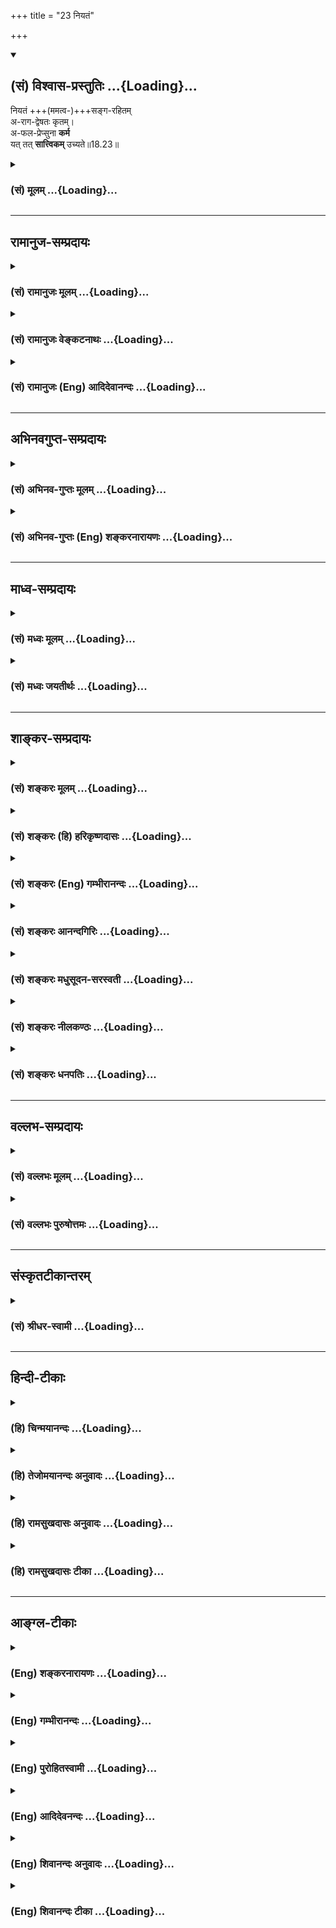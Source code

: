 +++
title = "23 नियतं"

+++
<div class="js_include" newlevelforh1="2" title="(सं) विश्वास-प्रस्तुतिः" unfilled url="/mahAbhAratam/shlokashaH/06-bhIShma-parva/03-bhagavad-gItA-parva/saMskRtam/vishvAsa-prastutiH/18_moxa-saMnyAsa-yogaH/23_niyataM.md">
<details open><summary><h2>(सं) विश्वास-प्रस्तुतिः ...{Loading}...</h2></summary>

नियतं +++(ममत्व-)+++सङ्ग-रहितम्  
अ-राग-द्वेषतः कृतम्।  
अ-फल-प्रेप्सुना **कर्म**  
यत् तत् **सात्त्विकम्** उच्यते॥18.23॥
</details>
</div>
<div class="js_include collapsed" newlevelforh1="3" title="(सं) मूलम्" unfilled url="/mahAbhAratam/shlokashaH/06-bhIShma-parva/03-bhagavad-gItA-parva/saMskRtam/mUlam/18_moxa-saMnyAsa-yogaH/23_niyataM.md">
<details><summary><h3>(सं) मूलम् ...{Loading}...</h3></summary>

नियतं सङ्गरहितमरागद्वेषतः कृतम्।  
अफलप्रेप्सुना कर्म यत्तत्सात्त्विकमुच्यते।।18.23।।
</details>
</div>


_________________
## रामानुज-सम्प्रदायः
<div class="js_include collapsed" newlevelforh1="3" title="(सं) रामानुजः मूलम्" unfilled url="/mahAbhAratam/shlokashaH/06-bhIShma-parva/03-bhagavad-gItA-parva/saMskRtam/rAmAnujaH/mUlam/18_moxa-saMnyAsa-yogaH/23_niyataM.md">
<details><summary><h3>(सं) रामानुजः मूलम् ...{Loading}...</h3></summary>

।।18.23।।**नियतं** स्ववर्णाश्रमोचितं सङ्गरहितं कर्तृत्वादि**सङ्गरहितम्;
अरागद्वेषतः कृतं** कीर्तिरागाद् अकीर्तिद्वेषात् च न कृतम्; अदम्भेन कृतम्
इत्यर्थः **अफलप्रेप्सुना** अफलाभिसन्धिना कार्यम् इति एव कृतं **यत्**
**कर्म तत् सात्त्विकम् उच्यते।**

</details>
</div>
<div class="js_include collapsed" newlevelforh1="3" title="(सं) रामानुजः वेङ्कटनाथः" unfilled url="/mahAbhAratam/shlokashaH/06-bhIShma-parva/03-bhagavad-gItA-parva/saMskRtam/rAmAnujaH/venkaTanAthaH/18_moxa-saMnyAsa-yogaH/23_niyataM.md">
<details><summary><h3>(सं) रामानुजः वेङ्कटनाथः ...{Loading}...</h3></summary>

  
  
।।18.23।। अधिकार्यंशेनेति --
अविभक्तत्वविभक्तत्वादिविशेषितकर्माधिकारिस्वरूपानुसन्धानेनेत्यर्थः।
विशिष्टे कर्मणि विशेषणतयाऽधिकारिणोंऽशत्वोक्तिः। यद्यपि सङ्गशब्दो विभज्य
फलसङ्गकर्तृत्वत्यागप्रतिपादने विशेषविषयः; तथापिसङ्गरहितम् इत्यत्र
सङ्कोचकाभावादपेक्षितत्वाच्च कण्ठोक्तफलप्रेप्सातिरिक्तसामान्यविषय
इत्याहकर्तृत्वादिसङ्गरहितमिति। आदिशब्देन ममता गृह्यते। मुक्तसङ्गोऽनहंवादी
\[18।26\] इत्यादिकथितः कर्तृधर्म इह तद्द्वारा कर्मविशेषणत्वेन योजितः।
ब्रह्मणि रागात्संसारद्वेषाच्च क्रियमाणस्य कर्मणः कथमरागद्वेषतः कृतत्वं
इत्यत्राऽऽह -- कीर्तिरागादकीर्तिद्वेषाच्चेति। सङ्गशब्दपुनरुक्तिश्चानेन
परिहृता। अकारस्यासमस्तत्वविवक्षया वा फलितत्वोक्तिविवक्षया वान
कृतमित्युक्तम्। तपो दम्भेन चैव यत् \[17।18\]
इत्याद्युक्तप्रतिषेधार्थमिदमित्यभिप्रायेणाऽऽह --
अदम्भेनेति। कार्यमित्येवेति सात्त्विकत्यागस्मारणम्।  
  

</details>
</div>
<div class="js_include collapsed" newlevelforh1="3" title="(सं) रामानुजः (Eng) आदिदेवानन्दः" unfilled url="/mahAbhAratam/shlokashaH/06-bhIShma-parva/03-bhagavad-gItA-parva/saMskRtam/rAmAnujaH/english/AdidevAnandaH/18_moxa-saMnyAsa-yogaH/23_niyataM.md">
<details><summary><h3>(सं) रामानुजः (Eng) आदिदेवानन्दः ...{Loading}...</h3></summary>

18.23 'Obligatory act' is that which is appropriate to one's own station and stage of life. Doing it 'without attachment' means devoid of attachment to agency etc., and 'without desire or aversion' means that it is not done through desire to win fame and aversion to win notoriety,
i.e., is performed without ostentation - when obligatory works are performed in the above-mentioned way by one who is not after their fruits, they are said to be Sattvika.

</details>
</div>


_________________
## अभिनवगुप्त-सम्प्रदायः
<div class="js_include collapsed" newlevelforh1="3" title="(सं) अभिनव-गुप्तः मूलम्" unfilled url="/mahAbhAratam/shlokashaH/06-bhIShma-parva/03-bhagavad-gItA-parva/saMskRtam/abhinava-guptaH/mUlam/18_moxa-saMnyAsa-yogaH/23_niyataM.md">
<details><summary><h3>(सं) अभिनव-गुप्तः मूलम् ...{Loading}...</h3></summary>

।।18.23 -- 18.25।। नियतमित्यादि तामसमुच्यते इत्यन्तम्। नियतम् --
कर्तव्यमिति। क्लेशैः अविद्याद्यैः बहुलं +++(S बहुलैः )+++ व्याप्तम्। मोहात्
अभिनिवेशमयात्।

</details>
</div>
<div class="js_include collapsed" newlevelforh1="3" title="(सं) अभिनव-गुप्तः (Eng) शङ्करनारायणः" unfilled url="/mahAbhAratam/shlokashaH/06-bhIShma-parva/03-bhagavad-gItA-parva/saMskRtam/abhinava-guptaH/english/shankaranArAyaNaH/18_moxa-saMnyAsa-yogaH/23_niyataM.md">
<details><summary><h3>(सं) अभिनव-गुप्तः (Eng) शङ्करनारायणः ...{Loading}...</h3></summary>

18.23 See Comment under 18.25

</details>
</div>


_________________
## माध्व-सम्प्रदायः
<div class="js_include collapsed" newlevelforh1="3" title="(सं) मध्वः मूलम्" unfilled url="/mahAbhAratam/shlokashaH/06-bhIShma-parva/03-bhagavad-gItA-parva/saMskRtam/madhvaH/mUlam/18_moxa-saMnyAsa-yogaH/23_niyataM.md">
<details><summary><h3>(सं) मध्वः मूलम् ...{Loading}...</h3></summary>

।।18.23।। Sri Madhvacharya did not comment on this sloka.,

</details>
</div>
<div class="js_include collapsed" newlevelforh1="3" title="(सं) मध्वः जयतीर्थः" unfilled url="/mahAbhAratam/shlokashaH/06-bhIShma-parva/03-bhagavad-gItA-parva/saMskRtam/madhvaH/jayatIrthaH/18_moxa-saMnyAsa-yogaH/23_niyataM.md">
<details><summary><h3>(सं) मध्वः जयतीर्थः ...{Loading}...</h3></summary>

।।18.23।। Sri Jayatirtha did not comment on this sloka.  
  

</details>
</div>


_________________
## शाङ्कर-सम्प्रदायः
<div class="js_include collapsed" newlevelforh1="3" title="(सं) शङ्करः मूलम्" unfilled url="/mahAbhAratam/shlokashaH/06-bhIShma-parva/03-bhagavad-gItA-parva/saMskRtam/shankaraH/mUlam/18_moxa-saMnyAsa-yogaH/23_niyataM.md">
<details><summary><h3>(सं) शङ्करः मूलम् ...{Loading}...</h3></summary>

।।18.23।। --,**नियतं** नित्यं **सङ्गरहितम्** आसक्तिवर्जितम्
**अरागद्वेषतःकृतं** रागप्रयुक्तेन द्वेषप्रयुक्तेन च कृतं
रागद्वेषतःकृतम्; तद्विपरीतम् अरागद्वेषतःकृतम्; **अफलप्रेप्सुना** फलं
प्रेप्सतीति फलप्रेप्सुः फलतृष्णः तद्विपरीतेन अफलप्रेप्सुना कर्त्रा कृतं
**कर्म यत्; तत् सात्त्विकम् उच्यते**।।

</details>
</div>
<div class="js_include collapsed" newlevelforh1="3" title="(सं) शङ्करः (हि) हरिकृष्णदासः" unfilled url="/mahAbhAratam/shlokashaH/06-bhIShma-parva/03-bhagavad-gItA-parva/saMskRtam/shankaraH/hindI/harikRShNadAsaH/18_moxa-saMnyAsa-yogaH/23_niyataM.md">
<details><summary><h3>(सं) शङ्करः (हि) हरिकृष्णदासः ...{Loading}...</h3></summary>

।।18.23।। अब कर्मके तीन भेद कहे जाते हैं --, जो कर्म नियत -- नित्य है तथा
सङ्ग -- आसक्तिसे रहित है और फल न चाहनेवाले पुरुषद्वारा बिना रागद्वेषके
किया गया है; वह सात्त्विक कहा जाता है। जो कर्म रागसे या द्वेषसे प्रेरित
होकर किया जाता है; वह रागद्वेषसे किया हुआ कहलाता है और जो उससे विपरीत है
वह बिना रागद्वेषके किया हुआ है। जो कर्ता कर्मफलको चाहता है; वह
कर्मफलप्रेप्सु अर्थात् कर्मफलकी तृष्णावाला होता है और जो उससे विपरीत है
वह कर्मफलको न चाहनेवाला है।

</details>
</div>
<div class="js_include collapsed" newlevelforh1="3" title="(सं) शङ्करः (Eng) गम्भीरानन्दः" unfilled url="/mahAbhAratam/shlokashaH/06-bhIShma-parva/03-bhagavad-gItA-parva/saMskRtam/shankaraH/english/gambhIrAnandaH/18_moxa-saMnyAsa-yogaH/23_niyataM.md">
<details><summary><h3>(सं) शङ्करः (Eng) गम्भीरानन्दः ...{Loading}...</h3></summary>

18.23 Niyatam, the daily obligatory; karma, action; yat, which; is
krtam, performed; sanga-rahitam, without attachment; araga-dvesatah,
without likes or dislikes; aphala-prepsuna, by one who does not hanker
for rewards, by an agent who is the opposite of one who is desirous of
the fruits of action; tat, that (action); ucyate, is said to be;
sattvikam, born of sattva.

</details>
</div>
<div class="js_include collapsed" newlevelforh1="3" title="(सं) शङ्करः आनन्दगिरिः" unfilled url="/mahAbhAratam/shlokashaH/06-bhIShma-parva/03-bhagavad-gItA-parva/saMskRtam/shankaraH/AnandagiriH/18_moxa-saMnyAsa-yogaH/23_niyataM.md">
<details><summary><h3>(सं) शङ्करः आनन्दगिरिः ...{Loading}...</h3></summary>

।।18.23।। त्रिविधं कर्म वक्तुमनन्तरश्लोकत्रयमित्याह -- **अथेति।** तत्र
सात्त्विकं कर्म निरूपयति -- **नियतमिति।**

</details>
</div>
<div class="js_include collapsed" newlevelforh1="3" title="(सं) शङ्करः मधुसूदन-सरस्वती" unfilled url="/mahAbhAratam/shlokashaH/06-bhIShma-parva/03-bhagavad-gItA-parva/saMskRtam/shankaraH/madhusUdana-sarasvatI/18_moxa-saMnyAsa-yogaH/23_niyataM.md">
<details><summary><h3>(सं) शङ्करः मधुसूदन-सरस्वती ...{Loading}...</h3></summary>

।।18.23।। तदेवमौपनिषदानामद्वैतात्मदर्शनं सात्त्विकमुपादेयं
मुमुक्षुभिर्द्वैतदर्शिनां तु नित्यविभु परस्परविभिन्नात्मदर्शनं
राजसमनित्यपरिच्छिन्नात्मदर्शनं च तामसं हेयमुक्तं; संप्रति त्रिविधं
कर्मोच्यते -- नियतमिति। नियतं यावदङ्गोपसंहारासमर्थानामपि
फलावश्यंभावव्याप्तं नित्यमिति यावत्। सङ्गोऽहमेव महायाज्ञिक
इत्याद्यभिमानरूपोऽहंकारापरपर्यायो राजसो गर्वविशेषस्तेन शून्यं सङ्गरहितं
यावदज्ञानं तु कर्तृत्वभोक्तृत्वप्रवर्तनोऽहंकारोऽनुवर्तत एव
सात्त्विकस्यापि तद्रहितस्य तत्त्वविदो न कर्माधिकार इत्युक्तमसकृत्। रागो
राजसन्मानादिकमनेन लप्स्य इत्यभिप्रायः; द्वेषः शत्रुमनेन पराजेष्य
इत्यभिप्रायस्ताभ्यां न कृतमरागद्वेषतः कृतमफलप्रेप्सुना फलाभिलाषरहितेन
कर्त्रा यत्कृतं कर्म यागदानहोमादि तत्सात्त्विकमुच्यते।

</details>
</div>
<div class="js_include collapsed" newlevelforh1="3" title="(सं) शङ्करः नीलकण्ठः" unfilled url="/mahAbhAratam/shlokashaH/06-bhIShma-parva/03-bhagavad-gItA-parva/saMskRtam/shankaraH/nIlakaNThaH/18_moxa-saMnyAsa-yogaH/23_niyataM.md">
<details><summary><h3>(सं) शङ्करः नीलकण्ठः ...{Loading}...</h3></summary>

।।18.23।। अथ कर्मत्रैविध्यमाह -- **नियतमित्यादिना।** नियतं नित्यम्
सङ्गरहितमभिमानवर्जितम्। राग इष्टे प्रीतिर्द्वेषोऽनिष्टेऽप्रीतिस्ताभ्यां
कृतमिष्टानिष्टप्राप्तिपरिहारार्थं कृतं रागाद्वेषतः कृतं तदन्यदरागद्वेषतः
कृतं निष्काममित्यर्थः। फल्गु च लीयते चेति फलं क्रियया प्राप्यमनात्मवस्तु
तदन्यदफलमनागन्तुकं परिपूर्णमविनाशि आत्मतत्त्वं तत्प्रेप्सुना
कृतंविविदिषन्ति यज्ञेन इति श्रुत्या आत्मलाभार्थं यज्ञादेर्विनियोगात्।
तत्कर्म सात्त्विकमुच्यते।

</details>
</div>
<div class="js_include collapsed" newlevelforh1="3" title="(सं) शङ्करः धनपतिः" unfilled url="/mahAbhAratam/shlokashaH/06-bhIShma-parva/03-bhagavad-gItA-parva/saMskRtam/shankaraH/dhanapatiH/18_moxa-saMnyAsa-yogaH/23_niyataM.md">
<details><summary><h3>(सं) शङ्करः धनपतिः ...{Loading}...</h3></summary>

।।18.23।। एवं ज्ञानत्रैविध्यं विभज्य कर्मत्रैविध्यं विभजन्नादौ सात्त्विक
कर्मोदाहरति। नियतं नित्यमवश्यकर्तव्यतया विहितं
सङ्गरहितमासक्तिवर्जितमभिनिवेशशून्यमरागद्वेषतः कृतं रागो
विषयप्रेप्साकारणभूता रञ्जनात्मिका चित्तवृत्तिः तत्प्रयुक्तेन
द्वेषप्रयुक्तेन च कृतं रागद्वेषतः कृतं तद्विपरीतमरागद्वेषतः कृतं फलं
प्रेपसतीति फलप्रेप्सुः फलतृष्णः तद्विपरीतेनाऽफलप्रेप्सुना कर्त्रा
यत्कर्म कृतं तत्सात्त्विकमुच्यते। फल्गु च लीयते चेति फलं क्रियया
प्राप्यं अनात्मवस्तु तंदन्यदफलमनागन्तुकं परिपूर्णमविनाशि आत्मतत्त्वं
तत्प्रेप्सुना कृतंविविदिषन्ति यज्ञेन इति श्रुत्या आत्मलाभार्थं
यज्ञादेर्विनियोगादित्यन्ये। आचार्यैस्तु
कामेप्सुनेत्युत्तराननुरोधक्लिष्टकल्पनाग्रस्तोऽयं पक्ष
इत्यभिप्रेत्योपेक्षितः।

</details>
</div>


_________________
## वल्लभ-सम्प्रदायः
<div class="js_include collapsed" newlevelforh1="3" title="(सं) वल्लभः मूलम्" unfilled url="/mahAbhAratam/shlokashaH/06-bhIShma-parva/03-bhagavad-gItA-parva/saMskRtam/vallabhaH/mUlam/18_moxa-saMnyAsa-yogaH/23_niyataM.md">
<details><summary><h3>(सं) वल्लभः मूलम् ...{Loading}...</h3></summary>

।।18.23।। इदानीमनुष्ठेयकर्मणो गुणतस्त्रैविध्यमाह -- नियतमिति। श्रुतौ
स्ववर्णाश्रमोदितं कर्त्तृत्वादिसङ्गरहितं रागद्वेषौ कीर्त्यकीर्त्तिविषयौ
तदभावतः कृतमिति ममत्वपरित्यागपूर्वकं अफलप्रेप्सुना यत्कृतं कर्म
तत्सात्त्विकम्।

</details>
</div>
<div class="js_include collapsed" newlevelforh1="3" title="(सं) वल्लभः पुरुषोत्तमः" unfilled url="/mahAbhAratam/shlokashaH/06-bhIShma-parva/03-bhagavad-gItA-parva/saMskRtam/vallabhaH/puruShottamaH/18_moxa-saMnyAsa-yogaH/23_niyataM.md">
<details><summary><h3>(सं) वल्लभः पुरुषोत्तमः ...{Loading}...</h3></summary>

  
  
।।18.23।। एवं ज्ञानस्वरूपमुक्त्वा त्रिविधकर्मरूपमाह -- नियतमिति। नियतं
नित्यं; सङ्गरहितम् अज्ञानासक्तिरहितम्; अरागद्वेषतः कृतं संसारानुरागेण
शत्रुमारणाद्यर्थं द्वेषेण रहितम्; अफलप्रेप्सुना फलानभिलाषेण
भगवत्तोषहेतुत्वेन कृतं कर्म (यत्) तत् सात्त्विकमुच्यते।  
  

</details>
</div>


_________________
## संस्कृतटीकान्तरम्
<div class="js_include collapsed" newlevelforh1="3" title="(सं) श्रीधर-स्वामी" unfilled url="/mahAbhAratam/shlokashaH/06-bhIShma-parva/03-bhagavad-gItA-parva/saMskRtam/shrIdhara-svAmI/18_moxa-saMnyAsa-yogaH/23_niyataM.md">
<details><summary><h3>(सं) श्रीधर-स्वामी ...{Loading}...</h3></summary>

।।18.23।। इदानीं त्रिविधं कर्माह **-- नियतमिति त्रिभिः।** नियतं नित्यतया
विहितं; सङ्गरहितमभिनिवेशशून्यं; अरागद्वेषतः पुत्रादिप्रीत्या वा
शत्रुद्वेषेण वा यत्कृतं न भवति फलं प्राप्तुमिच्छतीति
फलप्रेप्सुस्तद्विलक्षणेन निष्कामेण कर्त्रा यत्कृतं
कर्म,तत्सात्त्विकमुच्यते।

</details>
</div>


_________________
## हिन्दी-टीकाः
<div class="js_include collapsed" newlevelforh1="3" title="(हि) चिन्मयानन्दः" unfilled url="/mahAbhAratam/shlokashaH/06-bhIShma-parva/03-bhagavad-gItA-parva/hindI/chinmayAnandaH/18_moxa-saMnyAsa-yogaH/23_niyataM.md">
<details><summary><h3>(हि) चिन्मयानन्दः ...{Loading}...</h3></summary>

।।18.23।। त्रिविध कर्मों में सात्त्विक कर्म सर्वश्रेष्ठ है; जो कर्ता के
मन में शान्ति तथा उसके कर्मक्षेत्र में सामञ्जस्य उत्पन्न करता है। प्राय
मनुष्य फल में आसक्त होकर अपने व्यक्तिगत राग और द्वेष से प्रेरित होकर
कर्म करता है। परन्तु यहाँ कहा गया है कि नियत अर्थात् कर्तव्य कर्म को
अनासक्त भाव से तथा राग द्वेष से रहित होकर करने पर ही वह सात्त्विक कर्म
कहलाता है। सात्त्विक पुरुष कर्म को इसीलिए करता है; क्योंकि कर्म कर्तव्य
है और वही ईश्वर की पूजा है। ऐसी भावना और प्रेरणा से युक्त होने पर मनुष्य
अपनी ही सामान्य कार्यकुशलता एवं श्रेष्ठता से कहीं अधिक ऊँचा उठ जाता है।
अर्पण की भावना से किये गये कर्मों में राग और द्वेष का प्रश्न ही नहीं
उठता। समस्त साधु सन्तों का सेवाकार्य इस तथ्य का प्रमाण है। अनेक अवसरों पर
हम भी इसी भावना से कर्म करते हैं। ऐसा विशिष्ट उदाहरण; उस अवसर का है जब
हमारे पैर में कोई चोट लग जाती है। उस समय हम झुक कर पैर को देखने लग जाते
हैं और शरीर के समस्त अंग उसकी सेवा में जुट जाते हैं। इस सेवा कार्य में
हम यह नहीं कह सकते कि हमें अपने पैर से अन्य अंगों की अपेक्षा अधिक प्रेम
है। मनुष्य अपने सम्पूर्ण शरीर में निवास करता है और उसके लिए शरीर के सभी
अंग समान होते हैं। इसी प्रकार; जो सात्त्विक पुरुष एकमेव अद्वितीय;
सच्चित्स्वरूप सर्वव्यापी परमात्मा को आत्मस्वरूप में पहचान लेता है; तो उस
पुरुष के लिए कोढ़ी और राजकुमार; स्वस्थ और अस्वस्थ; दरिद्र और सम्पन्न ये
सभी लोग अपने आध्यात्मिक शरीर के विभिन्न अंगों के समान ही प्रतीत होते
हैं। ऐसा पुरुष अनुप्राणित आनन्द और कृतार्थता की भावना से जगत् की सेवा
करता है। इस प्रकार; सात्त्विक कर्मों की पूर्णता उनके करने में ही होती है।
फलप्राप्ति का विचार भी उसमें उत्पन्न नहीं होता है।

</details>
</div>
<div class="js_include collapsed" newlevelforh1="3" title="(हि) तेजोमयानन्दः अनुवादः" unfilled url="/mahAbhAratam/shlokashaH/06-bhIShma-parva/03-bhagavad-gItA-parva/hindI/tejomayAnandaH/anuvAdaH/18_moxa-saMnyAsa-yogaH/23_niyataM.md">
<details><summary><h3>(हि) तेजोमयानन्दः अनुवादः ...{Loading}...</h3></summary>

।।18.23।। जो कर्म (शास्त्रविधि से) नियत और संगरहित है, तथा फल को न चाहने
वाले पुरुष के द्वारा बिना किसी राग द्वेष के किया गया है, वह (कर्म)
सात्त्विक कहा जाता है।।

</details>
</div>
<div class="js_include collapsed" newlevelforh1="3" title="(हि) रामसुखदासः अनुवादः" unfilled url="/mahAbhAratam/shlokashaH/06-bhIShma-parva/03-bhagavad-gItA-parva/hindI/rAmasukhadAsaH/anuvAdaH/18_moxa-saMnyAsa-yogaH/23_niyataM.md">
<details><summary><h3>(हि) रामसुखदासः अनुवादः ...{Loading}...</h3></summary>

।।18.23।। जो कर्म शास्त्रविधिसे नियत किया हुआ और कर्तृत्वाभिमानसे रहित हो
तथा फलेच्छारहित मनुष्यके द्वारा बिना राग-द्वेषके किया हुआ हो, वह
सात्त्विक कहा जाता है।

</details>
</div>
<div class="js_include collapsed" newlevelforh1="3" title="(हि) रामसुखदासः टीका" unfilled url="/mahAbhAratam/shlokashaH/06-bhIShma-parva/03-bhagavad-gItA-parva/hindI/rAmasukhadAsaH/TIkA/18_moxa-saMnyAsa-yogaH/23_niyataM.md">
<details><summary><h3>(हि) रामसुखदासः टीका ...{Loading}...</h3></summary>

।।18.23।।***व्याख्या --***  **नियतं सङ्गरहितम् ৷৷. सात्त्विकमुच्यते
--** जिस व्यक्तिके लिये वर्ण और आश्रमके अनुसार जिस परिस्थितिमें और जिस
समय शास्त्रोंने जैसा करनेके लिये कहा है; उसके लिये वह कर्म नियत हो जाता
है। यहाँ **नियतम्** पदसे एक तो कर्मोंका स्वरूप बताया है और दूसरे;
शास्त्रनिषिद्ध कर्मका निषेध किया है।  
  
**सङ्गरहितम्** पदका तात्पर्य है कि वह नियतकर्म कर्तृत्वाभिमानसे रहित
होकर किया जाय। कर्तृत्वाभिमानसे रहित कहनेका भाव है कि जैसे वृक्ष आदिमें
मूढ़ता होनेके कारण उनको कर्तृत्वका भान नहीं होता; पर उनकी भी ऋतु आनेपर
पत्तोंका झड़ना; नये पत्तोंका निकलना; शाखा कटनेपर घावका मिल जाना;
शाखाओंका बढ़ना; फलफूलका लगना आदि सभी क्रियाएँ समष्टि शक्तिके द्वारा
अपनेआप ही होती हैं ऐसे ही इन सभी शरीरोंका बढ़नाघटना; खानापीना; चलनाफिरना
आदि सभी क्रियाएँ भी समष्टि शक्तिके द्वारा अपनेआप हो रही हैं। इन
क्रियाओँके साथ न अभी कोई सम्बन्ध है; न पहले कोई सम्बन्ध था और न आगे ही
कोई सम्बन्ध होगा। इस प्रकार जब साधकको प्रत्यक्ष अनुभव हो जाता है; तो फिर
उसमें कर्तृत्व नहीं रहता। कर्तृत्व न रहनेपर उसके द्वारा जो कर्म होता है;
वह सङ्गरहित अर्थात् कर्तृत्वाभिमानरहित ही होता है। ,यहाँ साङ्ख्यप्रकरणमें
कर्तृत्वका त्याग मुख्य होनेसे और आगे **अरागद्वेषतः कृतम्** पदोंमें भी
आसक्तिके त्यागकी बात आनेसे यहाँ **सङ्गरहितम्** पदका अर्थ
कर्तृत्वअभिमानरहित लिया गया है **(टिप्पणी प₀ 905)**।**अरागद्वेषतः
कृतम्** पदोंका तात्पर्य है कि रागद्वेषसे रहित हो करके कर्म किया जाय
अर्थात् कर्मका ग्रहण रागपूर्वक न हो और कर्मका त्याग द्वेषपूर्वक न हो तथा
कर्म करनेके जितने साधन (शरीर; इन्द्रियाँ; अन्तःकरण आदि) हैं; उनमें भी
रागद्वेष न हो।**अरागद्वेषतः** पदसे वर्तमानमें रागका अभाव बताया है और
**अफलप्रेप्सुना** पदसे भविष्यमें रागका अभाव बताया है। तात्पर्य यह है कि
भविष्यमें मिलनेवाले फलकी इच्छासे रहित मनुष्यके द्वारा कर्म किया जाय
अर्थात् क्रिया और पदार्थोंसे निर्लिप्त रहते हुए असङ्गतापूर्वक कर्म किया
जाय तो वह सात्त्विक कहा जाता है। इस सात्त्विक कर्ममें सात्त्विकता तभीतक
है; जबतक अत्यन्त सूक्ष्मरूपसे भी प्रकृतिके साथ सम्बन्ध है। जब प्रकृतिसे
सर्वथा सम्बन्धविच्छेद हो जाता है; तब यह कर्म अकर्म हो जाता है।  
  
***सम्बन्ध --***  अब राजस कर्मका वर्णन करते हैं।

</details>
</div>


_________________
## आङ्ग्ल-टीकाः
<div class="js_include collapsed" newlevelforh1="3" title="(Eng) शङ्करनारायणः" unfilled url="/mahAbhAratam/shlokashaH/06-bhIShma-parva/03-bhagavad-gItA-parva/english/shankaranArAyaNaH/18_moxa-saMnyAsa-yogaH/23_niyataM.md">
<details><summary><h3>(Eng) शङ्करनारायणः ...{Loading}...</h3></summary>

18.23. The object that has been acired with determination, without attachment and without desire or hatred, by one who does not crave to reap the fruit \[of his action\] - that is declared to be of the Sattva
(Strand).

</details>
</div>
<div class="js_include collapsed" newlevelforh1="3" title="(Eng) गम्भीरानन्दः" unfilled url="/mahAbhAratam/shlokashaH/06-bhIShma-parva/03-bhagavad-gItA-parva/english/gambhIrAnandaH/18_moxa-saMnyAsa-yogaH/23_niyataM.md">
<details><summary><h3>(Eng) गम्भीरानन्दः ...{Loading}...</h3></summary>

18.23 The daily obligatory action which is performed without attachment and without likes or dislikes by one who does not hanker for rewards,
that is said to be born of sattva.

</details>
</div>
<div class="js_include collapsed" newlevelforh1="3" title="(Eng) पुरोहितस्वामी" unfilled url="/mahAbhAratam/shlokashaH/06-bhIShma-parva/03-bhagavad-gItA-parva/english/purohitasvAmI/18_moxa-saMnyAsa-yogaH/23_niyataM.md">
<details><summary><h3>(Eng) पुरोहितस्वामी ...{Loading}...</h3></summary>

18.23 An obligatory action done by one who is disinterested, who neither likes nor dislikes it, and gives no thought to the consequences that follow, such an action is Pure.

</details>
</div>
<div class="js_include collapsed" newlevelforh1="3" title="(Eng) आदिदेवनन्दः" unfilled url="/mahAbhAratam/shlokashaH/06-bhIShma-parva/03-bhagavad-gItA-parva/english/AdidevanandaH/18_moxa-saMnyAsa-yogaH/23_niyataM.md">
<details><summary><h3>(Eng) आदिदेवनन्दः ...{Loading}...</h3></summary>

18.23 That obligatory act is said to be Sattvika which is done without attachment, without desire or aversion, by one who seeks no fruit.

</details>
</div>
<div class="js_include collapsed" newlevelforh1="3" title="(Eng) शिवानन्दः अनुवादः" unfilled url="/mahAbhAratam/shlokashaH/06-bhIShma-parva/03-bhagavad-gItA-parva/english/shivAnandaH/anuvAdaH/18_moxa-saMnyAsa-yogaH/23_niyataM.md">
<details><summary><h3>(Eng) शिवानन्दः अनुवादः ...{Loading}...</h3></summary>

18.23 An action which is ordained, which is free from attachment, and which is done without love or hatred by one who is not desirous of any reward that action is declared to be Sattvic.

</details>
</div>
<div class="js_include collapsed" newlevelforh1="3" title="(Eng) शिवानन्दः टीका" unfilled url="/mahAbhAratam/shlokashaH/06-bhIShma-parva/03-bhagavad-gItA-parva/english/shivAnandaH/TIkA/18_moxa-saMnyAsa-yogaH/23_niyataM.md">
<details><summary><h3>(Eng) शिवानन्दः टीका ...{Loading}...</h3></summary>

18.23 नियतम् ordained; सङ्गरहितम् free from attachment; अरागद्वेषतः
without love or hatred; कृतम् done; अफलप्रेप्सुना by one not desirous of the fruit; कर्म action; यत् which; तत् that; सात्त्विकम् Sattvic (pure);
ुच्यते is declared.Commentary Niyatam Ordained Obligatory. One is not excited to perform an obligatory action through love or hatred.This is a pure act. The performer of such pure action experiences great joy. He does his duty or any other work wholeheartedly not caring for the reward but offering it willingly at the feet of the Lord. He works in accordancw with the dictates of the scriptures. Now I will explain to thee; O Arjuna; the nature of action which is Rajasic or passionate. Do thou listen to Me with rapt attention.

</details>
</div>
